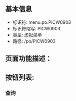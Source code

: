 
## 基本信息

- 标识符: menu.po.PICW0903
- 标识符缩写: PICW0903
- 类型: 虚拟菜单
- 路径: /po/PICW0903

## 页面功能描述：





## 按钮列表:


### 查询


